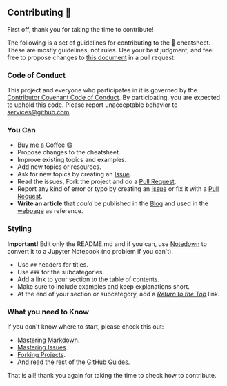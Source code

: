 ## Contributing 🎉

First off, thank you for taking the time to contribute!

The following is a set of guidelines for contributing to the 🐍 cheatsheet. These are mostly guidelines, not rules. Use your best judgment, and feel free to propose changes to [this document](https://github.com/wilfredinni/python-cheatsheet/blob/master/CONTRIBUTING.md) in a pull request.

### Code of Conduct

This project and everyone who participates in it is governed by the [Contributor Covenant Code of Conduct](https://github.com/wilfredinni/python-cheatsheet/blob/master/CODE_OF_CONDUCT.md). By participating, you are expected to uphold this code. Please report unacceptable behavior to services@github.com.

### You Can

* [Buy me a Coffee](https://www.buymeacoffee.com/8owKkSBUC) 😄 
* Propose changes to the cheatsheet.
* Improve existing topics and examples.
* Add new topics or resources.
* Ask for new topics by creating an [Issue](https://github.com/wilfredinni/python-cheatsheet/issues).
* Read the issues, Fork the project and do a [Pull Request](https://github.com/wilfredinni/python-cheatsheet/pulls).
* Report any kind of error or typo by creating an [Issue](https://github.com/wilfredinni/python-cheatsheet/issues) or fix it with a [Pull Request](https://github.com/wilfredinni/python-cheatsheet/pulls).
* **Write an article** that *could* be published in the [Blog](https://www.pythoncheatsheet.org/blog) and used in the [webpage](https://www.pythoncheatsheet.org) as reference.

### Styling

**Important!** Edit only the README.md and if you can, use [Notedown](https://github.com/aaren/notedown) to convert it to a Jupyter Notebook (no problem if you can't).

* Use `##` headers for titles.
* Use `###` for the subcategories.
* Add a link to your section to the table of contents.
* Make sure to include examples and keep explanations short.
* At the end of your section or subcategory, add a [*Return to the Top*](#python-cheatsheet) link.

### What you need to Know

If you don't know where to start, please check this out:

* [Mastering Markdown](https://guides.github.com/features/mastering-markdown/).
* [Mastering Issues](https://guides.github.com/features/issues/).
* [Forking Projects](https://guides.github.com/activities/forking/).
* And read the rest of the [GitHub Guides](https://guides.github.com/).

That is all! thank you again for taking the time to check how to contribute.
